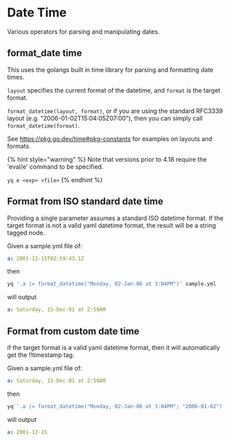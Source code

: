 # Date Time

Various operators for parsing and manipulating dates. 

## format_date time
This uses the golangs built in time library for parsing and formatting date times.

`layout` specifies the current format of the datetime, and `format` is the target format.

`format_datetime(layout, format)`, or if you are using the standard RFC3339 layout (e.g. "2006-01-02T15:04:05Z07:00"), then you can simply call `format_datetime(format)`.

See https://pkg.go.dev/time#pkg-constants for examples on layouts and formats.

{% hint style="warning" %}
Note that versions prior to 4.18 require the 'eval/e' command to be specified.&#x20;

`yq e <exp> <file>`
{% endhint %}

## Format from ISO standard date time
Providing a single parameter assumes a standard ISO datetime format. If the target format is not a valid yaml datetime format, the result will be a string tagged node.

Given a sample.yml file of:
```yaml
a: 2001-12-15T02:59:43.1Z
```
then
```bash
yq '.a |= format_datetime("Monday, 02-Jan-06 at 3:04PM")' sample.yml
```
will output
```yaml
a: Saturday, 15-Dec-01 at 2:59AM
```

## Format from custom date time
if the target format is a valid yaml datetime format, then it will automatically get the !!timestamp tag.

Given a sample.yml file of:
```yaml
a: Saturday, 15-Dec-01 at 2:59AM
```
then
```bash
yq '.a |= format_datetime("Monday, 02-Jan-06 at 3:04PM"; "2006-01-02")' sample.yml
```
will output
```yaml
a: 2001-12-15
```

